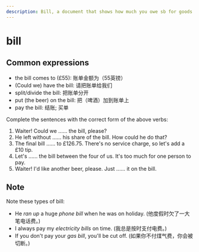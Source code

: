 ```yaml
---
description: Bill, a document that shows how much you owe sb for goods or services. (账单)
---
```


# bill

## Common expressions

- the bill comes to (£55): 账单金额为（55英镑）
- (Could we) have the bill: 请把账单给我们
- split/divide the bill: 把账单分开
- put (the beer) on the bill: 把（啤酒）加到账单上
- pay the bill: 结账; 买单

Complete the sentences with the correct form of the above verbs:

1. Waiter! Could we ...... the bill, please?
2. He left without ...... his share of the bill. How could he do that?
3. The final bill  ...... to £126.75. There's no service charge, so let's add a £10 tip.
4. Let's ...... the bill between the four of us. It's too much for one person to pay.
5. Waiter! I'd like another beer, please. Just ...... it on the bill.

## Note

Note these types of bill:

- He *ran up* a huge *phone bill* when he was on holiday. (他度假时欠了一大笔电话费。)
- I always pay my *electricity bills* on time. (我总是按时支付电费。)
- If you don't pay your *gas bill*, you'll be cut off. (如果你不付煤气费，你会被切断。)
